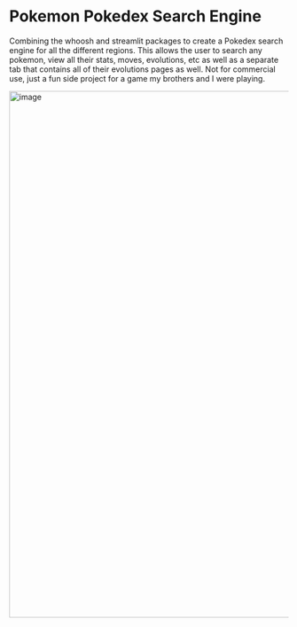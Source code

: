 # Pokemon Pokedex Search Engine
Combining the whoosh and streamlit packages to create a Pokedex search engine for all the different regions. This allows the user to search any pokemon, view all their stats, moves, evolutions, etc as well as a separate tab that contains all of their evolutions pages as well. Not for commercial use, just a fun side project for a game my brothers and I were playing.

<img width="950" alt="image" src="https://github.com/DylanRowe4/pokemon_search_engine/assets/43864012/38a22027-b200-4ffb-9b81-2fa756cfd42d">
